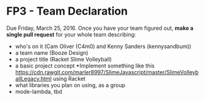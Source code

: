 # FP3 - Team Declaration
Due Friday, March 25, 2016.
Once you have your team figured out, **make a single pull request** for your whole team describing:
* who's on it (Cam Oliver (C4m0) and Kenny Sanders (kennysandbum))
* a team name (Booze Design)
* a project title (Racket Slime Volleyball)
* a basic project concept
*Implement something like this https://cdn.rawgit.com/marler8997/SlimeJavascript/master/SlimeVolleyballLegacy.html using Racket
* what libraries you plan on using, as a group
* mode-lambda, tbd
